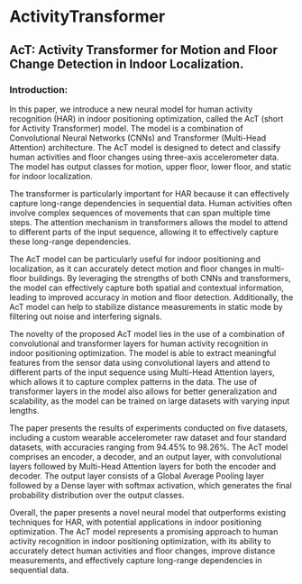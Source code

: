 # ActivityTransformer
## AcT: Activity Transformer for Motion and Floor Change Detection in Indoor Localization.

### Introduction: 
In this paper, we introduce a new neural model for human activity recognition (HAR) in indoor positioning optimization, called the AcT (short for Activity Transformer) model. The model is a combination of Convolutional Neural Networks (CNNs) and Transformer (Multi-Head Attention) architecture. The AcT model is designed to detect and classify human activities and floor changes using three-axis accelerometer data. The model has output classes for motion, upper floor, lower floor, and static for indoor localization. 

The transformer is particularly important for HAR because it can effectively capture long-range dependencies in sequential data. Human activities often involve complex sequences of movements that can span multiple time steps. The attention mechanism in transformers allows the model to attend to different parts of the input sequence, allowing it to effectively capture these long-range dependencies.

The AcT model can be particularly useful for indoor positioning and localization, as it can accurately detect motion and floor changes in multi-floor buildings. By leveraging the strengths of both CNNs and transformers, the model can effectively capture both spatial and contextual information, leading to improved accuracy in motion and floor detection. Additionally, the AcT model can help to stabilize distance measurements in static mode by filtering out noise and interfering signals.

The novelty of the proposed AcT model lies in the use of a combination of convolutional and transformer layers for human activity recognition in indoor positioning optimization. The model is able to extract meaningful features from the sensor data using convolutional layers and attend to different parts of the input sequence using Multi-Head Attention layers, which allows it to capture complex patterns in the data. The use of transformer layers in the model also allows for better generalization and scalability, as the model can be trained on large datasets with varying input lengths.

The paper presents the results of experiments conducted on five datasets, including a custom wearable accelerometer raw dataset and four standard datasets, with accuracies ranging from 94.45% to 98.26%. The AcT model comprises an encoder, a decoder, and an output layer, with convolutional layers followed by Multi-Head Attention layers for both the encoder and decoder. The output layer consists of a Global Average Pooling layer followed by a Dense layer with softmax activation, which generates the final probability distribution over the output classes.

Overall, the paper presents a novel neural model that outperforms existing techniques for HAR, with potential applications in indoor positioning optimization. The AcT model represents a promising approach to human activity recognition in indoor positioning optimization, with its ability to accurately detect human activities and floor changes, improve distance measurements, and effectively capture long-range dependencies in sequential data.


